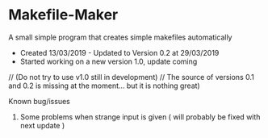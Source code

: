 # Makefile-Maker 
A small simple program that creates simple makefiles automatically

+ Created 13/03/2019 - Updated to Version 0.2 at 29/03/2019
+ Started working on a new version 1.0, update coming

// (Do not try to use v1.0 still in development)
// The source of versions 0.1 and 0.2 is missing at the moment... but it is nothing great)

Known bug/issues
1) Some problems when strange input is given ( will probably be fixed with next update )
